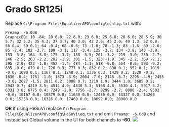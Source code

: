 # Grado SR125i
Replace `C:\Program Files\EqualizerAPO\config\config.txt` with:
```
Preamp: -6.0dB
GraphicEQ: 10 -84; 20 6.0; 22 6.0; 23 6.0; 25 6.0; 26 6.0; 28 5.9; 30 5.7; 32 5.2; 35 4.3; 37 3.7; 40 3.0; 42 2.6; 45 2.0; 49 1.3; 52 0.8; 56 0.4; 59 0.1; 64 -0.4; 68 -0.6; 73 -1.0; 78 -1.3; 83 -1.6; 89 -2.0; 95 -2.4; 102 -2.7; 109 -3.1; 117 -3.4; 125 -3.7; 134 -3.8; 143 -3.9; 153 -3.8; 164 -3.8; 175 -3.7; 188 -3.5; 201 -3.2; 215 -3.0; 230 -2.7; 246 -2.5; 263 -2.2; 282 -1.9; 301 -1.5; 323 -1.9; 345 -2.2; 369 -2.1; 395 -2.0; 423 -1.8; 452 -1.4; 484 -1.1; 518 -0.8; 554 -0.6; 593 -0.2; 635 -0.0; 679 0.1; 726 0.3; 777 0.3; 832 0.2; 890 0.1; 952 0.1; 1019 -0.0; 1090 0.1; 1167 0.1; 1248 0.1; 1336 0.3; 1429 0.2; 1529 -0.2; 1636 -0.4; 1751 -1.0; 1873 -3.9; 2004 -7.0; 2145 -6.7; 2295 -4.9; 2455 -3.0; 2627 -1.5; 2811 0.2; 3008 0.7; 3219 1.9; 3444 1.0; 3685 0.2; 3943 0.7; 4219 3.5; 4514 4.9; 4830 5.3; 5168 4.8; 5530 4.1; 5917 5.2; 6331 3.8; 6775 0.4; 7249 -2.0; 7756 -2.7; 8299 -2.7; 8880 -2.4; 9502 -0.6; 10167 0.0; 10879 0.0; 11640 0.0; 12455 0.0; 13327 0.0; 14260 0.0; 15258 0.0; 16326 0.0; 17469 0.0; 18692 0.0; 20000 0.0
```
**OR** if using HeSuVi replace `C:\Program Files\EqualizerAPO\config\HeSuVi\eq.txt` and omit `Preamp: -6.0dB` and instead set Global volume in the UI for both channels to **-60**.
![](https://raw.githubusercontent.com/jaakkopasanen/AutoEq/master/results/Headphone.com/innerfidelity/onear/Grado%20SR125i/Grado%20SR125i.png)